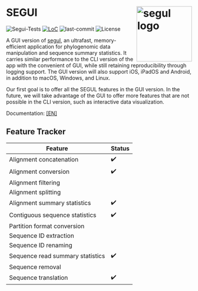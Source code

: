 # SEGUI <img src="https://raw.githubusercontent.com/hhandika/segui/main/assets/images/logo.png" alt="segul logo" align="right" width="150"/>

![Segui-Tests](https://github.com/hhandika/segul/workflows/SEGUI-Tests/badge.svg)
[![LoC](https://tokei.rs/b1/github/hhandika/segui?category=code)](https://github.com/XAMPPRocky/tokei)
![last-commit](https://img.shields.io/github/last-commit/hhandika/segui)
![License](https://img.shields.io/github/license/hhandika/segui)

A GUI version of [segul](https://github.com/hhandika/segul), an ultrafast, memory-efficient application for phylogenomic data manipulation and sequence summary statistics. It carries similar performance to the CLI version of the app with the convenient of GUI, while still retaining reproducibility through logging support. The GUI version will also support iOS, iPadOS and Android, in addition to macOS, Windows, and Linux.

Our first goal is to offer all the SEGUL features in the GUI version. In the future, we will take advantage of the GUI to offer more features that are not possible in the CLI version, such as interactive data visualization.

Documentation: [[EN]](https://docs.page/hhandika/segul-docs/gui_overview)

## Feature Tracker

| Feature                          | Status             |
| -------------------------------- | ------------------ |
| Alignment concatenation          | :heavy_check_mark: |
| Alignment conversion             | :heavy_check_mark: |
| Alignment filtering              |                    |
| Alignment splitting              |                    |
| Alignment summary statistics     | :heavy_check_mark: |
| Contiguous sequence statistics   | :heavy_check_mark: |
| Partition format conversion      |                    |
| Sequence ID extraction           |                    |
| Sequence ID renaming             |                    |
| Sequence read summary statistics | :heavy_check_mark: |
| Sequence removal                 |                    |
| Sequence translation             | :heavy_check_mark: |
